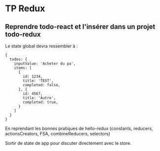 # TP Redux

## Reprendre todo-react et l'insérer dans un projet todo-redux

Le state global devra ressembler à :

```
{
  todos: {
    inputValue: 'Acheter du pa',
    items: [
      {
        id: 1234,
        title: 'TEST',
        completed: false,
      }, {
        id: 4567,
        title: 'Autre',
        completed: true,
      }
    ]
  }
}
```

En reprendant les bonnes pratiques de hello-redux (constants, reducers, actionsCreators, FSA, combineReducers, selectors)

Sortir de state de app pour discuter directement avec le
store.